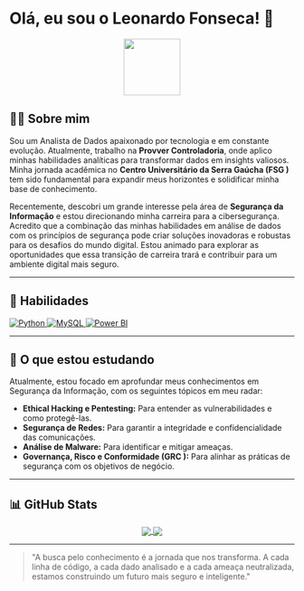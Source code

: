 # Olá, eu sou o Leonardo Fonseca! 👋

<p align="center">
  <img src="https://media3.giphy.com/media/v1.Y2lkPTc5MGI3NjExb213NXg1YmMyZGkyaXRvYnBuYTM4MHNiYnNnbWVoNzRvajU4OGc5YSZlcD12MV9pbnRlcm5hbF9naWZfYnlfaWQmY3Q9Zw/Zsc4dATQgcBmU/giphy.giff" width="100">
</p>

## 👨‍💻 Sobre mim

Sou um Analista de Dados apaixonado por tecnologia e em constante evolução. Atualmente, trabalho na **Provver Controladoria**, onde aplico minhas habilidades analíticas para transformar dados em insights valiosos. Minha jornada acadêmica no **Centro Universitário da Serra Gaúcha (FSG )** tem sido fundamental para expandir meus horizontes e solidificar minha base de conhecimento.

Recentemente, descobri um grande interesse pela área de **Segurança da Informação** e estou direcionando minha carreira para a cibersegurança. Acredito que a combinação das minhas habilidades em análise de dados com os princípios de segurança pode criar soluções inovadoras e robustas para os desafios do mundo digital. Estou animado para explorar as oportunidades que essa transição de carreira trará e contribuir para um ambiente digital mais seguro.

---

## 🚀 Habilidades

<p align="left">
  <a href="https://www.python.org" target="_blank">
    <img src="https://img.shields.io/badge/Python-3776AB?style=for-the-badge&logo=python&logoColor=white" alt="Python">
  </a>
  <a href="https://www.mysql.com/" target="_blank">
    <img src="https://img.shields.io/badge/MySQL-00000F?style=for-the-badge&logo=mysql&logoColor=white" alt="MySQL">
  </a>
  <a href="https://powerbi.microsoft.com/pt-br/" target="_blank">
    <img src="https://img.shields.io/badge/Power_BI-F2C811?style=for-the-badge&logo=power-bi&logoColor=black" alt="Power BI">
  </a>

---

## 📖 O que estou estudando

Atualmente, estou focado em aprofundar meus conhecimentos em Segurança da Informação, com os seguintes tópicos em meu radar:

-   **Ethical Hacking e Pentesting:** Para entender as vulnerabilidades e como protegê-las.
-   **Segurança de Redes:** Para garantir a integridade e confidencialidade das comunicações.
-   **Análise de Malware:** Para identificar e mitigar ameaças.
-   **Governança, Risco e Conformidade (GRC ):** Para alinhar as práticas de segurança com os objetivos de negócio.

---

## 📊 GitHub Stats

<p align="center">
  <a href="https://github.com/anuraghazra/github-readme-stats">
    <img align="center" src="https://github-readme-stats.vercel.app/api?username=strnchn&show_icons=true&theme=dracula&include_all_commits=true&count_private=true"/>
  </a>
  <a href="https://github.com/anuraghazra/github-readme-stats">
    <img align="center" src="https://github-readme-stats.vercel.app/api/top-langs/?username=strnchn&layout=compact&langs_count=7&theme=dracula"/>
  </a>
</p>

---

> "A busca pelo conhecimento é a jornada que nos transforma. A cada linha de código, a cada dado analisado e a cada ameaça neutralizada, estamos construindo um futuro mais seguro e inteligente."
